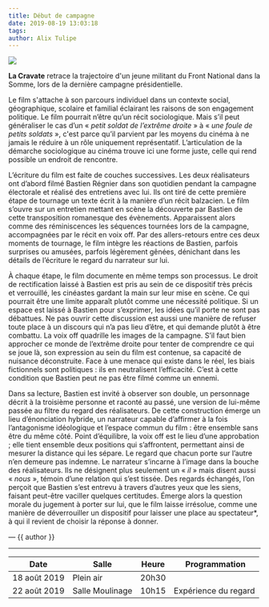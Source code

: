 ```yaml
---
title: Début de campagne
date: 2019-08-19 13:03:18
tags:
author: Alix Tulipe
---
```


![](campagne2.jpg)

**La Cravate** retrace la trajectoire d'un jeune militant du Front National dans la Somme, lors de la dernière campagne présidentielle.

Le film s'attache à son parcours individuel dans un contexte social, géographique, scolaire et familial éclairant les raisons de son engagement politique. Le film pourrait n’être qu’un récit sociologique. Mais s’il peut généraliser le cas d’un « *petit soldat de l’extrême droite* » à « *une foule de petits soldats* », c'est parce qu’il parvient par les moyens du cinéma à ne jamais le réduire à un rôle uniquement représentatif. L’articulation de la démarche sociologique au cinéma trouve ici une forme juste, celle qui rend possible un endroit de rencontre.

L’écriture du film est faite de couches successives. Les deux réalisateurs ont d’abord filmé Bastien Régnier dans son quotidien pendant la campagne électorale et réalisé des entretiens avec lui. Ils ont tiré de cette première étape de tournage un texte écrit à la manière d’un récit balzacien. Le film s’ouvre sur un entretien mettant en scène la découverte par Bastien de cette transposition romanesque des évènements. Apparaissent alors comme des réminiscences les séquences tournées lors de la campagne, accompagnées par le récit en voix off. Par des allers-retours entre ces deux moments de tournage, le film intègre les réactions de Bastien, parfois surprises ou amusées, parfois légèrement gênées, dénichant dans les détails de l’écriture le regard du narrateur sur lui.

À chaque étape, le film documente en même temps son processus. Le droit de rectification laissé à Bastien est pris au sein de ce dispositif très précis et verrouillé, les cinéastes gardant la main sur leur mise en scène. Ce qui pourrait être une limite apparaît plutôt comme une nécessité politique. Si un espace est laissé à Bastien pour s’exprimer, les idées qu’il porte ne sont pas débattues. Ne pas ouvrir cette discussion est aussi une manière de refuser toute place à un discours qui n’a pas lieu d’être, et qui demande plutôt à être combattu. La voix off quadrille les images de la campagne. S’il faut bien approcher ce monde de l’extrême droite pour tenter de comprendre ce qui se joue là, son expression au sein du film est contenue, sa capacité de nuisance déconstruite. Face à une menace qui existe dans le réel, les biais fictionnels sont politiques : ils en neutralisent l’efficacité. C’est à cette condition que Bastien peut ne pas être filmé comme un ennemi.

Dans sa lecture, Bastien est invité à observer son double, un personnage décrit à la troisième personne et raconté au passé, une version de lui-même passée au filtre du regard des réalisateurs. De cette construction émerge un lieu d’énonciation hybride, un narrateur capable d’affirmer à la fois l’antagonisme idéologique et l’espace commun du film : être ensemble sans être du même côté. Point d’équilibre, la voix off est le lieu d’une approbation ; elle tient ensemble deux positions qui s’affrontent, permettant ainsi de mesurer la distance qui les sépare.
Le regard que chacun porte sur l’autre n’en demeure pas indemne. Le narrateur s’incarne à l’image dans la bouche des réalisateurs. Ils ne désignent plus seulement un « *il* » mais disent aussi « *nous* », témoin d’une relation qui s’est tissée. Des regards échangés, l’on perçoit que Bastien s’est entrevu à travers d’autres yeux que les siens, faisant peut-être vaciller quelques certitudes. Émerge alors la question morale du jugement à porter sur lui, que le film laisse irrésolue, comme une manière de déverrouiller un dispositif pour laisser une place au spectateur\*, à qui il revient de choisir la réponse à donner.

— {{ author }}

----

| Date | Salle | Heure | Programmation |
|------|-------|-------|---------------|
| 18 août 2019 | Plein air | 20h30 |  |
| 22 août 2019 | Salle Moulinage | 10h15 | Expérience du regard |
